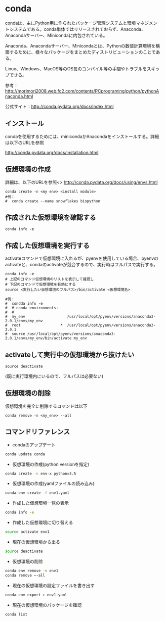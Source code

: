
# conda
condaは、主にPython用に作られたパッケージ管理システムと環境マネジメントシステムである。conda単体ではリリースされておらず、Anaconda、Anacondaサーバー、Minicondaに内包されている。

Anaconda、Anacondaサーバー、Minicondaとは、Pythonの数値計算環境を構築するために、様々なパッケージをまとめたディストリビューションのことである。

Linux、Windows、MacOS等のOS毎のコンパイル等の手間やトラブルをスキップできる。

参考：http://morimori2008.web.fc2.com/contents/PCprograming/python/pythonAnaconda.html

公式サイト：http://conda.pydata.org/docs/index.html



## インストール

condaを使用するためには、minicondaかAnacondaをインストールする。詳細は以下のURLを参照

http://conda.pydata.org/docs/installation.html



## 仮想環境の作成

詳細は、以下のURLを参照\<\>
http://conda.pydata.org/docs/using/envs.html

```
conda create -n <my env> <install module>
#例：
#  conda create --name snowflakes biopython
```



## 作成された仮想環境を確認する

```
conda info -e
```



## 作成した仮想環境を実行する

activateコマンドで仮想環境に入れるが、pyenvを使用している場合、pyenvのactivateと、condaのactivateが競合するので、実行時はフルパスで実行する。

```
conda info -e
# 上記のコマンド仮想環境のリストを表示して確認し
# 下記のコマンドで仮想環境を有効にする
source <実行したい仮想環境のフルパス>/bin/activate <仮想環境名>

#例：
#  condda info -e
#  # conda environments:
#  #
#  my_env                   /usr/local/opt/pyenv/versions/anaconda3-2.0.1/envs/my_env
#  root                  *  /usr/local/opt/pyenv/versions/anaconda3-2.0.1
#  source /usr/local/opt/pyenv/versions/anaconda3-2.0.1/envs/my_env/bin/activate my_env
```



## activateして実行中の仮想環境から抜けたい

```
source deactivate
```

(既に実行環境内にいるので、フルパスは必要ない)



## 仮想環境の削除

仮想環境を完全に削除するコマンドは以下


```bash:
conda remove -n <my_env> --all
```



## コマンドリファレンス

- condaのアップデート

```sh
conda update conda
```

- 仮想環境の作成(python versionを指定)

```sh
conda create -n env-x python=3.5
```

- 仮想環境の作成(yamlファイルの読み込み)

```sh
conda env create -f env1.yaml 
```

- 作成した仮想環境一覧の表示

```sh
conda info -e
```

- 作成した仮想環境に切り替える

```sh
source activate env1
```

- 現在の仮想環境から出る

```sh
source deactivate
```

- 仮想環境の削除

```sh
conda env remove -n env1
conda remove —-all
```

- 現在の仮想環境の設定ファイルを書き出す

```sh
conda env export > env1.yaml
```

- 現在の仮想環境のパッケージを確認

```sh
conda list
```

